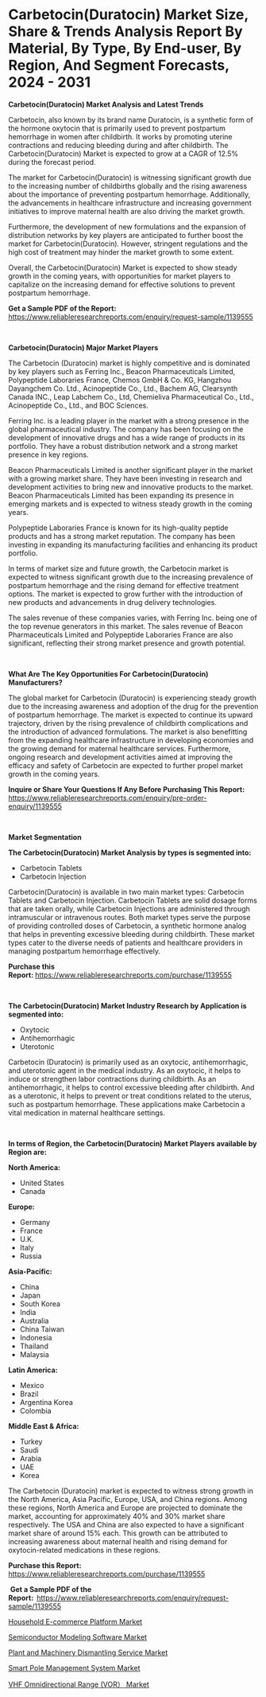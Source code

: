 <p><h1>Carbetocin(Duratocin) Market Size, Share & Trends Analysis Report By Material, By Type, By End-user, By Region, And Segment Forecasts, 2024 - 2031</h1></p><p><strong>Carbetocin(Duratocin) Market Analysis and Latest Trends</strong></p>
<p><p>Carbetocin, also known by its brand name Duratocin, is a synthetic form of the hormone oxytocin that is primarily used to prevent postpartum hemorrhage in women after childbirth. It works by promoting uterine contractions and reducing bleeding during and after childbirth. The Carbetocin(Duratocin) Market is expected to grow at a CAGR of 12.5% during the forecast period.</p><p>The market for Carbetocin(Duratocin) is witnessing significant growth due to the increasing number of childbirths globally and the rising awareness about the importance of preventing postpartum hemorrhage. Additionally, the advancements in healthcare infrastructure and increasing government initiatives to improve maternal health are also driving the market growth.</p><p>Furthermore, the development of new formulations and the expansion of distribution networks by key players are anticipated to further boost the market for Carbetocin(Duratocin). However, stringent regulations and the high cost of treatment may hinder the market growth to some extent.</p><p>Overall, the Carbetocin(Duratocin) Market is expected to show steady growth in the coming years, with opportunities for market players to capitalize on the increasing demand for effective solutions to prevent postpartum hemorrhage.</p></p>
<p><strong>Get a Sample PDF of the Report:&nbsp;</strong> <a href="https://www.reliableresearchreports.com/enquiry/request-sample/1139555">https://www.reliableresearchreports.com/enquiry/request-sample/1139555</a></p>
<p>&nbsp;</p>
<p><strong>Carbetocin(Duratocin) Major Market Players</strong></p>
<p><p>The Carbetocin (Duratocin) market is highly competitive and is dominated by key players such as Ferring Inc., Beacon Pharmaceuticals Limited, Polypeptide Laboraries France, Chemos GmbH & Co. KG, Hangzhou Dayangchem Co. Ltd., Acinopeptide Co., Ltd., Bachem AG, Clearsynth Canada INC., Leap Labchem Co., Ltd, Chemieliva Pharmaceutical Co., Ltd., Acinopeptide Co., Ltd., and BOC Sciences.</p><p>Ferring Inc. is a leading player in the market with a strong presence in the global pharmaceutical industry. The company has been focusing on the development of innovative drugs and has a wide range of products in its portfolio. They have a robust distribution network and a strong market presence in key regions. </p><p>Beacon Pharmaceuticals Limited is another significant player in the market with a growing market share. They have been investing in research and development activities to bring new and innovative products to the market. Beacon Pharmaceuticals Limited has been expanding its presence in emerging markets and is expected to witness steady growth in the coming years. </p><p>Polypeptide Laboraries France is known for its high-quality peptide products and has a strong market reputation. The company has been investing in expanding its manufacturing facilities and enhancing its product portfolio. </p><p>In terms of market size and future growth, the Carbetocin market is expected to witness significant growth due to the increasing prevalence of postpartum hemorrhage and the rising demand for effective treatment options. The market is expected to grow further with the introduction of new products and advancements in drug delivery technologies. </p><p>The sales revenue of these companies varies, with Ferring Inc. being one of the top revenue generators in this market. The sales revenue of Beacon Pharmaceuticals Limited and Polypeptide Laboraries France are also significant, reflecting their strong market presence and growth potential.</p></p>
<p>&nbsp;</p>
<p><strong>What Are The Key Opportunities For Carbetocin(Duratocin) Manufacturers?</strong></p>
<p><p>The global market for Carbetocin (Duratocin) is experiencing steady growth due to the increasing awareness and adoption of the drug for the prevention of postpartum hemorrhage. The market is expected to continue its upward trajectory, driven by the rising prevalence of childbirth complications and the introduction of advanced formulations. The market is also benefitting from the expanding healthcare infrastructure in developing economies and the growing demand for maternal healthcare services. Furthermore, ongoing research and development activities aimed at improving the efficacy and safety of Carbetocin are expected to further propel market growth in the coming years.</p></p>
<p><strong>Inquire or Share Your Questions If Any Before Purchasing This Report:</strong> <a href="https://www.reliableresearchreports.com/enquiry/pre-order-enquiry/1139555">https://www.reliableresearchreports.com/enquiry/pre-order-enquiry/1139555</a></p>
<p>&nbsp;</p>
<p><strong>Market Segmentation</strong></p>
<p><strong>The Carbetocin(Duratocin) Market Analysis by types is segmented into:</strong></p>
<p><ul><li>Carbetocin Tablets</li><li>Carbetocin Injection</li></ul></p>
<p><p>Carbetocin(Duratocin) is available in two main market types: Carbetocin Tablets and Carbetocin Injection. Carbetocin Tablets are solid dosage forms that are taken orally, while Carbetocin Injections are administered through intramuscular or intravenous routes. Both market types serve the purpose of providing controlled doses of Carbetocin, a synthetic hormone analog that helps in preventing excessive bleeding during childbirth. These market types cater to the diverse needs of patients and healthcare providers in managing postpartum hemorrhage effectively.</p></p>
<p><strong>Purchase this Report:&nbsp;</strong><a href="https://www.reliableresearchreports.com/purchase/1139555">https://www.reliableresearchreports.com/purchase/1139555</a></p>
<p>&nbsp;</p>
<p><strong>The Carbetocin(Duratocin) Market Industry Research by Application is segmented into:</strong></p>
<p><ul><li>Oxytocic</li><li>Antihemorrhagic</li><li>Uterotonic</li></ul></p>
<p><p>Carbetocin (Duratocin) is primarily used as an oxytocic, antihemorrhagic, and uterotonic agent in the medical industry. As an oxytocic, it helps to induce or strengthen labor contractions during childbirth. As an antihemorrhagic, it helps to control excessive bleeding after childbirth. And as a uterotonic, it helps to prevent or treat conditions related to the uterus, such as postpartum hemorrhage. These applications make Carbetocin a vital medication in maternal healthcare settings.</p></p>
<p>&nbsp;</p>
<p><strong>In terms of Region, the Carbetocin(Duratocin) Market Players available by Region are:</strong></p>
<p>
    <p> <strong> North America: </strong>
        <ul>
            <li>United States</li>
            <li>Canada</li>
        </ul>
        </p> 
    <p> <strong> Europe: </strong>
        <ul>
            <li>Germany</li>
            <li>France</li>
            <li>U.K.</li>
            <li>Italy</li>
            <li>Russia</li>
        </ul>
        </p> 
    <p> <strong> Asia-Pacific: </strong>
        <ul>
            <li>China</li>
            <li>Japan</li>
            <li>South Korea</li>
            <li>India</li>
            <li>Australia</li>
            <li>China Taiwan</li>
            <li>Indonesia</li>
            <li>Thailand</li>
            <li>Malaysia</li>
        </ul>
        </p> 
    <p> <strong> Latin America: </strong>
        <ul>
            <li>Mexico</li>
            <li>Brazil</li>
            <li>Argentina Korea</li>
            <li>Colombia</li>
        </ul>
        </p> 
    <p> <strong> Middle East & Africa: </strong>
        <ul>
            <li>Turkey</li>
            <li>Saudi</li>
            <li>Arabia</li>
            <li>UAE</li>
            <li>Korea</li>
        </ul>
    </p>
    </p>
<p><p>The Carbetocin (Duratocin) market is expected to witness strong growth in the North America, Asia Pacific, Europe, USA, and China regions. Among these regions, North America and Europe are projected to dominate the market, accounting for approximately 40% and 30% market share respectively. The USA and China are also expected to have a significant market share of around 15% each. This growth can be attributed to increasing awareness about maternal health and rising demand for oxytocin-related medications in these regions.</p></p>
<p><strong>Purchase this Report: </strong><a href="https://www.reliableresearchreports.com/purchase/1139555">https://www.reliableresearchreports.com/purchase/1139555</a></p>
<p>&nbsp;<strong>Get a Sample PDF of the Report:&nbsp;&nbsp;</strong><a href="https://www.reliableresearchreports.com/enquiry/request-sample/1139555">https://www.reliableresearchreports.com/enquiry/request-sample/1139555</a></p>
<p><strong></strong></p>
<p><p><a href="https://medium.com/@alenamorar/household-e-commerce-platform-market-furnishes-information-on-market-share-market-trends-and-bac4b956ce93">Household E-commerce Platform Market</a></p><p><a href="https://medium.com/@petrawillms/semiconductor-modeling-software-market-the-key-to-successful-business-strategy-forecast-till-2031-6d02887ba6c1">Semiconductor Modeling Software Market</a></p><p><a href="https://medium.com/@alenamorar/plant-and-machinery-dismantling-service-market-size-cagr-trends-2024-2030-a61bb77fcf95">Plant and Machinery Dismantling Service Market</a></p><p><a href="https://medium.com/@alenamorar/smart-pole-management-system-market-size-cagr-trends-2024-2030-59e197a10c5e">Smart Pole Management System Market</a></p><p><a href="https://medium.com/@alenamorar/vhf-omnidirectional-range-vor-market-size-market-outlook-and-market-forecast-2024-to-2031-7117d5c366fb">VHF Omnidirectional Range (VOR） Market</a></p></p>